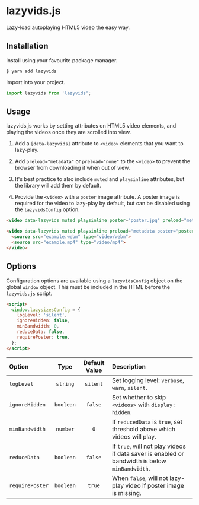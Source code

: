 # lazyvids.js
 Lazy-load autoplaying HTML5 video the easy way.

## Installation
Install using your favourite package manager.

```shell
$ yarn add lazyvids
```

Import into your project.

```js
import lazyvids from 'lazyvids';
```

## Usage
lazyvids.js works by setting attributes on HTML5 video elements, and playing the videos once they are scrolled into view.

1. Add a `[data-lazyvids]` attribute to `<video>` elements that you want to lazy-play.

2. Add `preload="metadata"` or `preload="none"` to the `<video>` to prevent the browser from downloading it when out of view.

3. It's best practice to also include `muted` and `playsinline` attributes, but the library will add them by default.

4. Provide the `<video>` with a `poster` image attribute. A poster image is required for the video to lazy-play by default, but can be disabled using the `lazyvidsConfig` option.

```html
<video data-lazyvids muted playsinline poster="poster.jpg" preload="metadata src="example.mp4"></video>

<video data-lazyvids muted playsinline preload="metadata poster="poster.jpg">
  <source src="example.webm" type="video/webm">
  <source src="example.mp4" type="video/mp4">
</video>
```

## Options
Configuration options are available using a `lazyvidsConfig` object on the global `window` object. This must be included in the HTML before the `lazyvids.js` script.

```html
<script>
  window.lazysizesConfig = {
    logLevel: 'silent',
    ignoreHidden: false,
    minBandwidth: 0,
    reduceData: false,
    requirePoster: true,
  };
</script>
```
|**Option**|**Type**|**Default Value**|**Description**|
|:-----|:-----:|:-----:|:-----|
|`logLevel`|`string`|`silent`|Set logging level: `verbose`, `warn`, `silent`.|
|`ignoreHidden`|`boolean`|`false`|Set whether to skip `<videos>` with `display: hidden`.|
|`minBandwidth`|`number`|`0`|If `reducedData` is `true`, set threshold above which videos will play.|
|`reduceData`|`boolean`|`false`|If `true`, will not play videos if data saver is enabled or bandwidth is below `minBandwidth`.|
|`requirePoster`|`boolean`|`true`|When `false`, will not lazy-play video if poster image is missing.|